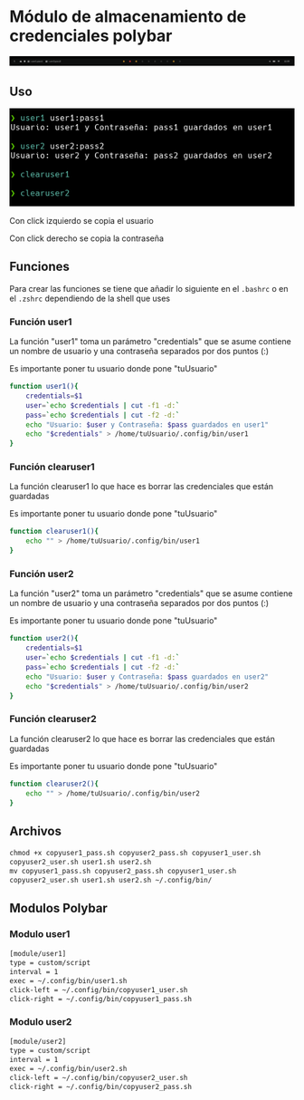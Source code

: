 # Módulo de almacenamiento de credenciales polybar

![](images/polybar.png)

## Uso

![](images/example.png)

Con click izquierdo se copia el usuario

Con click derecho se copia la contraseña

## Funciones
Para crear las funciones se tiene que añadir lo siguiente en el `.bashrc` o en el `.zshrc` dependiendo de la shell que uses

### Función user1

La función "user1" toma un parámetro "credentials" que se asume contiene un nombre de usuario y una contraseña separados por dos puntos (:)

Es importante poner tu usuario donde pone "tuUsuario"

```bash
function user1(){
    credentials=$1
    user=`echo $credentials | cut -f1 -d:`
    pass=`echo $credentials | cut -f2 -d:`
    echo "Usuario: $user y Contraseña: $pass guardados en user1"
    echo "$credentials" > /home/tuUsuario/.config/bin/user1
}
```

### Función clearuser1

La función clearuser1 lo que hace es borrar las credenciales que están guardadas

Es importante poner tu usuario donde pone "tuUsuario"

```bash
function clearuser1(){
    echo "" > /home/tuUsuario/.config/bin/user1
}
```

### Función user2

La función "user2" toma un parámetro "credentials" que se asume contiene un nombre de usuario y una contraseña separados por dos puntos (:)

Es importante poner tu usuario donde pone "tuUsuario"

```bash
function user2(){
    credentials=$1
    user=`echo $credentials | cut -f1 -d:`
    pass=`echo $credentials | cut -f2 -d:`
    echo "Usuario: $user y Contraseña: $pass guardados en user2"
    echo "$credentials" > /home/tuUsuario/.config/bin/user2
}
```

### Función clearuser2

La función clearuser2 lo que hace es borrar las credenciales que están guardadas

Es importante poner tu usuario donde pone "tuUsuario"

```bash
function clearuser2(){
    echo "" > /home/tuUsuario/.config/bin/user2
}
```

## Archivos

```
chmod +x copyuser1_pass.sh copyuser2_pass.sh copyuser1_user.sh copyuser2_user.sh user1.sh user2.sh
mv copyuser1_pass.sh copyuser2_pass.sh copyuser1_user.sh copyuser2_user.sh user1.sh user2.sh ~/.config/bin/
```

## Modulos Polybar

### Modulo user1

```
[module/user1]
type = custom/script
interval = 1
exec = ~/.config/bin/user1.sh
click-left = ~/.config/bin/copyuser1_user.sh
click-right = ~/.config/bin/copyuser1_pass.sh
```

### Modulo user2

```
[module/user2]
type = custom/script
interval = 1
exec = ~/.config/bin/user2.sh
click-left = ~/.config/bin/copyuser2_user.sh
click-right = ~/.config/bin/copyuser2_pass.sh
```
